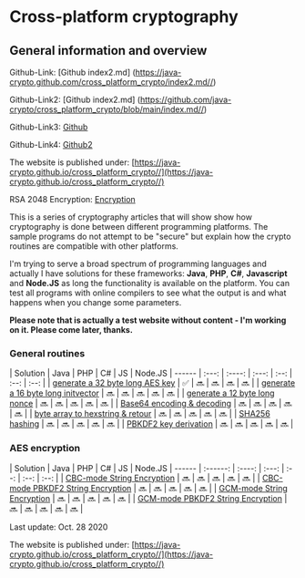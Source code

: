 Cross-platform cryptography
===============
General information and overview
---------------

Github-Link: [Github index2.md]  (https://java-crypto.github.com/cross_platform_crypto/index2.md//)

Github-Link2: [Github index2.md]  (https://github.com/java-crypto/cross_platform_crypto/blob/main/index.md//)

Github-Link3: [Github](https://github.com/java-crypto/cross_platform_crypto/blob/main/index.md/)

Github-Link4: [Github2](https://github.com/java-crypto/cross_platform_crypto/blob/main/index2.md/)

The website is published under:  [https://java-crypto.github.io/cross_platform_crypto//](https://java-crypto.github.io/cross_platform_crypto//)

RSA 2048 Encryption: [Encryption](http://javacrypto.bplaced.net/)

This is a series of cryptography articles that will show show how cryptography is done between different programming platforms. The sample programs do not attempt to be "secure" but explain how the crypto routines are compatible with other platforms.

I'm trying to serve a broad spectrum of programming languages and actually I have solutions for these  frameworks: **Java**, **PHP**, **C#**, **Javascript** and **Node.JS**  as long the functionality is available on the platform. You can test all programs with online compilers to see what the output is and what happens when you change some parameters.

**Please note that is actually a test website without content - I'm working on it. Please come later, thanks.**

### General routines ###

| Solution | Java | PHP | C# | JS | Node.JS
| ------ | :---: | :----: | :---: | :--: | :--: | :--: |
| [generate a 32 byte long AES key](generateaeskey.md5) | :white_check_mark: | :soon: | :soon: | :soon: | :soon: |
| [generate a 16 byte long initvector](generateiv.html) | :soon: | :soon: | :soon: | :soon: | :soon: |
| [generate a 12 byte long nonce](generatenonce.html) | :soon: | :soon: | :soon: | :soon: | :soon: |
| [Base64 encoding & decoding](base64encoding.html) | :soon: | :soon: | :soon: | :soon: | :soon: |
| [byte array to hexstring & retour](bytearray.html) | :soon: | :soon: | :soon: | :soon: | :soon: |
| [SHA256 hashing](sha256.html) | :soon: | :soon: | :soon: | :soon: | :soon: |
| [PBKDF2 key derivation](pbkdf2.html) | :soon: | :soon: | :soon: | :soon: | :soon: |

### AES encryption ###

| Solution | Java | PHP | C# | JS | Node.JS
| ------ | :------: | :----: | :---: | :--: | :--: | :--: |
| [CBC-mode String Encryption](aescbcstring.html) | :soon: | :soon: | :soon: | :soon: | :soon: |
| [CBC-mode PBKDF2 String Encryption](aescbcpbkdf2string.html) | :soon: | :soon: | :soon: | :soon: | :soon: |
| [GCM-mode String Encryption](aesgcmstring.html) | :soon: | :soon: | :soon: | :soon: | :soon: |
| [GCM-mode PBKDF2 String Encryption](aesgcmpbkdf2string.html) | :soon: | :soon: | :soon: | :soon: | :soon: |

Last update: Oct. 28 2020

The website is published under:  [https://java-crypto.github.io/cross_platform_crypto//](https://java-crypto.github.io/cross_platform_crypto//)
